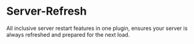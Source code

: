 # Server-Refresh
All inclusive server restart features in one plugin, ensures your server is always refreshed and prepared for the next load.
